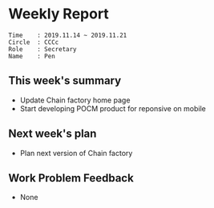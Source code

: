 # Weekly Report 
```
Time    : 2019.11.14 ~ 2019.11.21
Circle	: CCCc
Role    : Secretary
Name    : Pen
```
## This week's summary

- Update Chain factory home page
- Start developing POCM product for reponsive on mobile

## Next week's plan
- Plan next version of Chain factory

## Work Problem Feedback

- None

